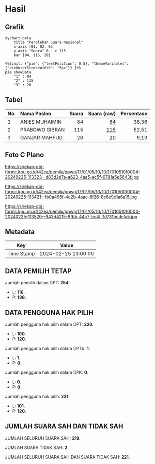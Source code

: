 # Hasil

## Grafik

```mermaid
xychart-beta
    title "Perolehan Suara Nasional"
    x-axis [01, 02, 03]
    y-axis "Suara" 0 --> 115
    bar [84, 115, 20]
```

```mermaid
%%{init: {"pie": {"textPosition": 0.5}, "themeVariables": {"pieOuterStrokeWidth": "5px"}} }%%
pie showData
    "1" : 84
    "2" : 115
    "3" : 20
```

## Tabel

| No. | Nama Paslon    | Suara | Suara (raw) | Persentase |
|:--- |:-------------- | -----:| -----------:| ----------:|
| 1   | ANIES MUHAIMIN | 84    | [84][p-1]   | 38,36      |
| 2   | PRABOWO GIBRAN | 115   | [115][p-2]  | 52,51      |
| 3   | GANJAR MAHFUD  | 20    | [20][p-3]   | 9,13       |


[p-1]: https://github.com/gigit-pemilu/pemilu-2024/blob/main/pilpres/hitung-suara/sub/17-bengkulu/sub/01-bengkulu-selatan/sub/05-kota-manna/sub/1010-kota-medan/sub/004-tps/sub/paslon-1.txt
[p-2]: https://github.com/gigit-pemilu/pemilu-2024/blob/main/pilpres/hitung-suara/sub/17-bengkulu/sub/01-bengkulu-selatan/sub/05-kota-manna/sub/1010-kota-medan/sub/004-tps/sub/paslon-2.txt
[p-3]: https://github.com/gigit-pemilu/pemilu-2024/blob/main/pilpres/hitung-suara/sub/17-bengkulu/sub/01-bengkulu-selatan/sub/05-kota-manna/sub/1010-kota-medan/sub/004-tps/sub/paslon-3.txt

## Foto C Plano

https://sirekap-obj-formc.kpu.go.id/42ea/pemilu/ppwp/17/01/05/10/10/1701051010004-20240225-113323--d83d2d7a-a623-4aa5-ac5f-6781a5e5643f.jpg

https://sirekap-obj-formc.kpu.go.id/42ea/pemilu/ppwp/17/01/05/10/10/1701051010004-20240225-113421--fb0a495f-4c2b-4aac-8f26-8c6e9e1a6a16.jpg

https://sirekap-obj-formc.kpu.go.id/42ea/pemilu/ppwp/17/01/05/10/10/1701051010004-20240225-113520--943d4215-6fbb-44c7-bc4f-1d731bcdefa5.jpg


## Metadata

| Key        | Value               |
| ---------- | ------------------- |
| Time Stamp | 2024-02-25 13:00:00 |


## DATA PEMILIH TETAP

Jumlah pemilih dalam DPT: **254**.
 * L: **116**.
 * P: **138**.

## DATA PENGGUNA HAK PILIH

Jumlah pengguna hak pilih dalam DPT: **220**.
 * L: **100**.
 * P: **120**.

Jumlah pengguna hak pilih dalam DPTb: **1**.
 * L: **1**.
 * P: **0**.

Jumlah pengguna hak pilih dalam DPK: **0**.
 * L: **0**.
 * P: **0**.

Jumlah pengguna hak pilih: **221**.
 * L: **101**.
 * P: **120**.

## JUMLAH SUARA SAH DAN TIDAK SAH

JUMLAH SELURUH SUARA SAH: **219**.

JUMLAH SUARA TIDAK SAH: **2**.

JUMLAH SELURUH SUARA SAH DAN SUARA TIDAK SAH: **221**.


